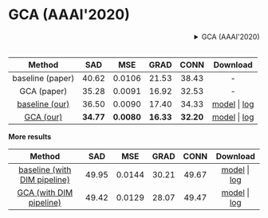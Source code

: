 # GCA (AAAI'2020)

<!-- [ALGORITHM] -->
<details>
<summary align="right">GCA (AAAI'2020)</summary>

```bibtex
@inproceedings{li2020natural,
  title={Natural Image Matting via Guided Contextual Attention},
  author={Li, Yaoyi and Lu, Hongtao},
  booktitle={Association for the Advancement of Artificial Intelligence (AAAI)},
  year={2020}
}
```

</details>

<br/>

|                                 Method                                 |    SAD    |    MSE     |   GRAD    |   CONN    |                                                                                                                         Download                                                                                                                         |
| :--------------------------------------------------------------------: | :-------: | :--------: | :-------: | :-------: | :------------------------------------------------------------------------------------------------------------------------------------------------------------------------------------------------------------------------------------------------------: |
|                            baseline (paper)                            |   40.62   |   0.0106   |   21.53   |   38.43   |                                                                                                                            -                                                                                                                             |
|                              GCA (paper)                               |   35.28   |   0.0091   |   16.92   |   32.53   |                                                                                                                            -                                                                                                                             |
| [baseline (our)](/configs/mattors/gca/baseline_r34_4x10_200k_comp1k.py) |   36.50   |   0.0090   |   17.40   |   34.33   | [model](https://download.openmmlab.com/mmediting/mattors/gca/baseline_r34_4x10_200k_comp1k_SAD-36.50_20200614_105701-95be1750.pth) \| [log](https://download.openmmlab.com/mmediting/mattors/gca/baseline_r34_4x10_200k_comp1k_20200614_105701.log.json) |
|      [GCA (our)](/configs/mattors/gca/gca_r34_4x10_200k_comp1k.py)      | **34.77** | **0.0080** | **16.33** | **32.20** |      [model](https://download.openmmlab.com/mmediting/mattors/gca/gca_r34_4x10_200k_comp1k_SAD-34.77_20200604_213848-4369bea0.pth) \| [log](https://download.openmmlab.com/mmediting/mattors/gca/gca_r34_4x10_200k_comp1k_20200604_213848.log.json)      |

**More results**

|                                           Method                                            |  SAD  |  MSE   | GRAD  | CONN  |                                                                                                                                Download                                                                                                                                |
| :-----------------------------------------------------------------------------------------: | :---: | :----: | :---: | :---: | :--------------------------------------------------------------------------------------------------------------------------------------------------------------------------------------------------------------------------------------------------------------------: |
| [baseline (with DIM pipeline)](/configs/mattors/gca/baseline_dimaug_r34_4x10_200k_comp1k.py) | 49.95 | 0.0144 | 30.21 | 49.67 | [model](https://download.openmmlab.com/mmediting/mattors/gca/baseline_dimaug_r34_4x10_200k_comp1k_SAD-49.95_20200626_231612-535c9a11.pth) \| [log](https://download.openmmlab.com/mmediting/mattors/gca/baseline_dimaug_r34_4x10_200k_comp1k_20200626_231612.log.json) |
|      [GCA (with DIM pipeline)](/configs/mattors/gca/gca_dimaug_r34_4x10_200k_comp1k.py)      | 49.42 | 0.0129 | 28.07 | 49.47 |      [model](https://download.openmmlab.com/mmediting/mattors/gca/gca_dimaug_r34_4x10_200k_comp1k_SAD-49.42_20200626_231422-8e9cc127.pth) \| [log](https://download.openmmlab.com/mmediting/mattors/gca/gca_dimaug_r34_4x10_200k_comp1k_20200626_231422.log.json)      |
